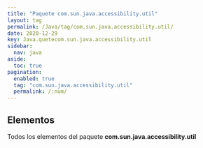 ```yaml
---
title: "Paquete com.sun.java.accessibility.util"
layout: tag
permalink: /Java/tag/com.sun.java.accessibility.util/
date: 2020-12-29
key: Java.quetecom.sun.java.accessibility.util
sidebar: 
  nav: java
aside: 
  toc: true
pagination: 
  enabled: true
  tag: "com.sun.java.accessibility.util"
  permalink: /:num/
---
```


<h2>Elementos</h2>
Todos los elementos del paquete <strong>com.sun.java.accessibility.util</strong>
